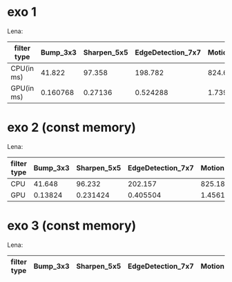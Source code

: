 # exo 1

Lena:

filter type | Bump_3x3 | Sharpen_5x5 | EdgeDetection_7x7 | MotionBlur_15x15
------------|----------|-------------|-------------------|-----------------
CPU(in ms) | 41.822 | 97.358 | 198.782 | 824.654 
GPU(in ms) | 0.160768 | 0.27136 | 0.524288 | 1.73978

# exo 2 (const memory)

Lena:

filter type | Bump_3x3 | Sharpen_5x5 | EdgeDetection_7x7 | MotionBlur_15x15
------------|----------|-------------|-------------------|-----------------
CPU | 41.648 | 96.232 | 202.157 | 825.186
GPU | 0.13824 | 0.231424 | 0.405504 | 1.45613

# exo 3 (const memory)

Lena:

filter type | Bump_3x3 | Sharpen_5x5 | EdgeDetection_7x7 | MotionBlur_15x15
------------|----------|-------------|-------------------|-----------------
